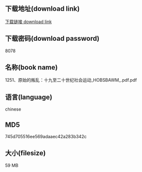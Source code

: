 ## 下载地址(download link)
[下载链接 download link](https://voluble-croquembouche-d321dc.netlify.app/?s=1251%E3%80%81%E5%8E%9F%E5%A7%8B%E7%9A%84%E5%8F%9B%E4%B9%B1%EF%BC%9A%E5%8D%81%E4%B9%9D%E8%87%B3%E4%BA%8C%E5%8D%81%E4%B8%96%E7%BA%AA%E7%A4%BE%E4%BC%9A%E8%BF%90%E5%8A%A8_HOBSBAWM_.pdf)

## 下载密码(download password)
8078

## 名称(book name)
1251、原始的叛乱：十九至二十世纪社会运动_HOBSBAWM_.pdf.pdf

## 语言(language)
chinese

## MD5
745d705516ee569adaaec42a283b342c

## 大小(filesize)
59 MB
